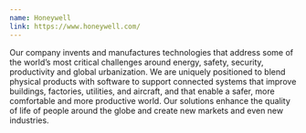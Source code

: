 ```yaml
---
name: Honeywell
link: https://www.honeywell.com/
---
```

Our company invents and manufactures technologies that address some of the world’s most critical challenges around energy, safety, security, productivity and global urbanization. We are uniquely positioned to blend physical products with software to support connected systems that improve buildings, factories, utilities, and aircraft, and that enable a safer, more comfortable and more productive world. Our solutions enhance the quality of life of people around the globe and create new markets and even new industries.